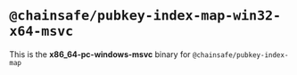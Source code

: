 # `@chainsafe/pubkey-index-map-win32-x64-msvc`

This is the **x86_64-pc-windows-msvc** binary for `@chainsafe/pubkey-index-map`
